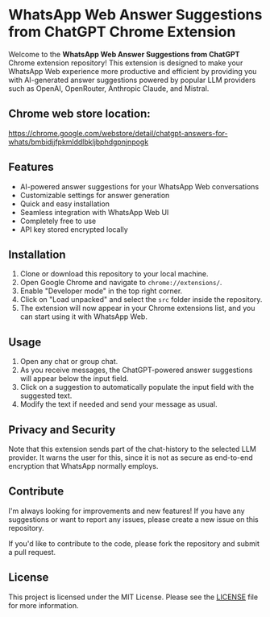 # WhatsApp Web Answer Suggestions from ChatGPT Chrome Extension

Welcome to the **WhatsApp Web Answer Suggestions from ChatGPT** Chrome extension repository! This extension is designed
to make your WhatsApp Web experience more productive and efficient by providing you with AI-generated answer suggestions
powered by popular LLM providers such as OpenAI, OpenRouter, Anthropic Claude, and Mistral.

## Chrome web store location:

https://chrome.google.com/webstore/detail/chatgpt-answers-for-whats/bmbidjjfpkmlddlbkljbphdgpnjnpogk

## Features

- AI-powered answer suggestions for your WhatsApp Web conversations
- Customizable settings for answer generation
- Quick and easy installation
- Seamless integration with WhatsApp Web UI
- Completely free to use
- API key stored encrypted locally

## Installation

1. Clone or download this repository to your local machine.
2. Open Google Chrome and navigate to `chrome://extensions/`.
3. Enable "Developer mode" in the top right corner.
4. Click on "Load unpacked" and select the `src` folder inside the repository.
5. The extension will now appear in your Chrome extensions list, and you can start using it with WhatsApp Web.

## Usage

1. Open any chat or group chat.
2. As you receive messages, the ChatGPT-powered answer suggestions will appear below the input field.
3. Click on a suggestion to automatically populate the input field with the suggested text.
4. Modify the text if needed and send your message as usual.

## Privacy and Security

Note that this extension sends part of the chat-history to the selected LLM provider.
It warns the user for this, since it is not as secure as end-to-end encryption that WhatsApp normally employs.

## Contribute

I'm always looking for improvements and new features! If you have any suggestions or want to report any issues, please
create a new issue on this repository.

If you'd like to contribute to the code, please fork the repository and submit a pull request.

## License

This project is licensed under the MIT License. Please see the [LICENSE](LICENSE) file for more information.
